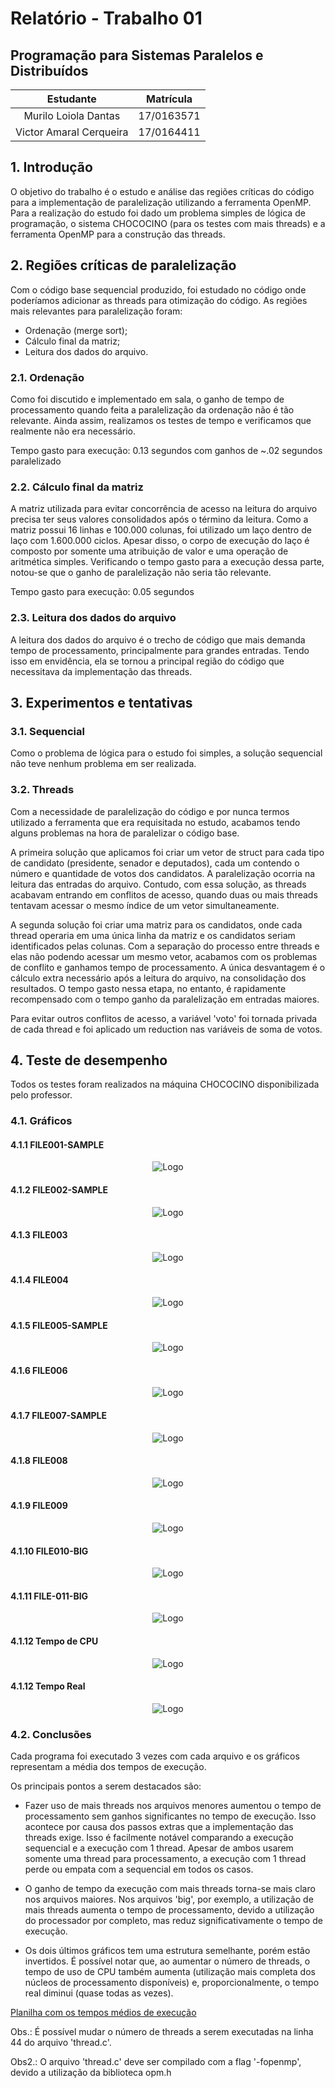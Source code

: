 # Relatório - Trabalho 01
## Programação para Sistemas Paralelos e Distribuídos

| Estudante | Matrícula |
| :-: | :-: |
| Murilo Loiola Dantas | 17/0163571 |
| Victor Amaral Cerqueira | 17/0164411 |

## 1. Introdução
O objetivo do trabalho é o estudo e análise das regiões críticas do código para a implementação de paralelização utilizando a ferramenta OpenMP. Para a realização do estudo foi dado um problema simples de lógica de programação, o sistema CHOCOCINO (para os testes com mais threads) e a ferramenta OpenMP para a construção das threads.

## 2. Regiões críticas de paralelização
Com o código base sequencial produzido, foi estudado no código onde poderíamos adicionar as threads para otimização do código. As regiões mais relevantes para paralelização foram:
- Ordenação (merge sort);
- Cálculo final da matriz;
- Leitura dos dados do arquivo.

### 2.1. Ordenação
Como foi discutido e implementado em sala, o ganho de tempo de processamento quando feita a paralelização da ordenação não é tão relevante. Ainda assim, realizamos os testes de tempo e verificamos que realmente não era necessário.

Tempo gasto para execução: 0.13 segundos com ganhos de ~.02 segundos paralelizado

### 2.2. Cálculo final da matriz
A matriz utilizada para evitar concorrência de acesso na leitura do arquivo precisa ter seus valores consolidados após o término da leitura. Como a matriz possui 16 linhas e 100.000 colunas, foi utilizado um laço dentro de laço com 1.600.000 ciclos. Apesar disso, o corpo de execução do laço é composto por somente uma atribuição de valor e uma operação de aritmética simples. Verificando o tempo gasto para a execução dessa parte, notou-se que o ganho de paralelização não seria tão relevante.

Tempo gasto para execução: 0.05 segundos

### 2.3. Leitura dos dados do arquivo
A leitura dos dados do arquivo é o trecho de código que mais demanda tempo de processamento, principalmente para grandes entradas. Tendo isso em envidência, ela se tornou a principal região do código que necessitava da implementação das threads. 

## 3. Experimentos e tentativas
### 3.1. Sequencial
Como o problema de lógica para o estudo foi simples, a solução sequencial não teve nenhum problema em ser realizada.

### 3.2. Threads
Com a necessidade de paralelização do código e por nunca termos utilizado a ferramenta que era requisitada no estudo, acabamos tendo alguns problemas na hora de paralelizar o código base.

A primeira solução que aplicamos foi criar um vetor de struct para cada tipo de candidato (presidente, senador e deputados), cada um contendo o número e quantidade de votos dos candidatos. A paralelização ocorria na leitura das entradas do arquivo. Contudo, com essa solução, as threads acabavam entrando em conflitos de acesso, quando duas ou mais threads tentavam acessar o mesmo índice de um vetor simultaneamente.

A segunda solução foi criar uma matriz para os candidatos, onde cada thread operaria em uma única linha da matriz e os candidatos seriam identificados pelas colunas. Com a separação do processo entre threads e elas não podendo acessar um mesmo vetor, acabamos com os problemas de conflito e ganhamos tempo de processamento. A única desvantagem é o cálculo extra necessário após a leitura do arquivo, na consolidação dos resultados. O tempo gasto nessa etapa, no entanto, é rapidamente recompensado com o tempo ganho da paralelização em entradas maiores.

Para evitar outros conflitos de acesso, a variável 'voto' foi tornada privada de cada thread e foi aplicado um reduction nas variáveis de soma de votos.

## 4. Teste de desempenho
Todos os testes foram realizados na máquina CHOCOCINO disponibilizada pelo professor.

### 4.1. Gráficos

#### 4.1.1 FILE001-SAMPLE
<p align="center">
    <img src="imagens/file001-sample.png" alt="Logo">
</p>

#### 4.1.2 FILE002-SAMPLE
<p align="center">
    <img src="imagens/file002-sample.png" alt="Logo">
</p>

#### 4.1.3 FILE003
<p align="center">
    <img src="imagens/file003.png" alt="Logo">
</p>

#### 4.1.4 FILE004
<p align="center">
    <img src="imagens/file004.png" alt="Logo">
</p>

#### 4.1.5 FILE005-SAMPLE
<p align="center">
    <img src="imagens/file005-sample.png" alt="Logo">
</p>

#### 4.1.6 FILE006
<p align="center">
    <img src="imagens/file006.png" alt="Logo">
</p>

#### 4.1.7 FILE007-SAMPLE
<p align="center">
    <img src="imagens/file007-sample.png" alt="Logo">
</p>

#### 4.1.8 FILE008
<p align="center">
    <img src="imagens/file008.png" alt="Logo">
</p>

#### 4.1.9 FILE009
<p align="center">
    <img src="imagens/file009.png" alt="Logo">
</p>

#### 4.1.10 FILE010-BIG
<p align="center">
    <img src="imagens/file010-big.png" alt="Logo">
</p>

#### 4.1.11 FILE-011-BIG
<p align="center">
    <img src="imagens/file-011-big.png" alt="Logo">
</p>

#### 4.1.12 Tempo de CPU
<p align="center">
    <img src="imagens/total_cpu.png" alt="Logo">
</p>

#### 4.1.12 Tempo Real
<p align="center">
    <img src="imagens/total_real.png" alt="Logo">
</p>


### 4.2. Conclusões

Cada programa foi executado 3 vezes com cada arquivo e os gráficos representam a média dos tempos de execução.

Os principais pontos a serem destacados são:

- Fazer uso de mais threads nos arquivos menores aumentou o tempo de processamento sem ganhos significantes no tempo de execução. Isso acontece por causa dos passos extras que a implementação das threads exige. Isso é facilmente notável comparando a execução sequencial e a execução com 1 thread. Apesar de ambos usarem somente uma thread para processamento, a execução com 1 thread perde ou empata com a sequencial em todos os casos.

- O ganho de tempo da execução com mais threads torna-se mais claro nos arquivos maiores. Nos arquivos 'big', por exemplo, a utilização de mais threads aumenta o tempo de processamento, devido a utilização do processador por completo, mas reduz significativamente o tempo de execução.

- Os dois últimos gráficos tem uma estrutura semelhante, porém estão invertidos. É possível notar que, ao aumentar o número de threads, o tempo de uso de CPU também aumenta (utilização mais completa dos núcleos de processamento disponíveis) e, proporcionalmente, o tempo real diminui (quase todas as vezes).

[Planilha com os tempos médios de execução](https://docs.google.com/spreadsheets/d/1oWU8GOvMt8J1LMZlms-_GB_e31vwBHyafCCxKyFT1iE/edit?usp=sharing)

Obs.: É possível mudar o número de threads a serem executadas na linha 44 do arquivo 'thread.c'.

Obs2.: O arquivo 'thread.c' deve ser compilado com a flag '-fopenmp', devido a utilização da biblioteca opm.h